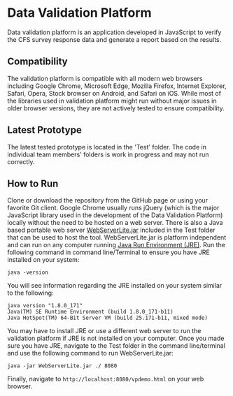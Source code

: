 # Data Validation Platform
Data validation platform is an application developed in JavaScript to verify the CFS survey response data and generate a report based on the results. 

## Compatibility
The validation platform is compatible with all modern web browsers including Google Chrome, Microsoft Edge, Mozilla Firefox, Internet Explorer, Safari, Opera, Stock browser on Android, and Safari on iOS. While most of the libraries used in validation platform might run without major issues in older browser versions, they are not actively tested to ensure compatibility.

## Latest Prototype
The latest tested prototype is located in the 'Test' folder. The code in individual team members' folders is work in progress and may not run correctly. 

## How to Run
Clone or download the repository from the GitHub page or using your favorite Git client. Google Chrome usually runs jQuery (which is the major JavaScript library used in the development of the Data Validation Platform) locally without the need to be hosted on a web server. There is also a Java based portable web server [WebServerLite.jar](http://www.jibble.org/jibblewebserver.php) included in the Test folder that can be used to host the tool. 
WebServerLite.jar is platform independent and can run on any computer running [Java Run Environment (JRE)](http://www.oracle.com/technetwork/java/javase/jre8-downloads-2133155.html). Run the following command in command line/Terminal to ensure you have JRE installed on your system: 
```
java -version
```

You will see information regarding the JRE installed on your system similar to the following:
 
```
java version "1.8.0_171"
Java(TM) SE Runtime Environment (build 1.8.0_171-b11)
Java HotSpot(TM) 64-Bit Server VM (build 25.171-b11, mixed mode) 
```

You may have to install JRE or use a different web server to run the validation platform if JRE is not installed on your computer. Once you made sure you have JRE, navigate to the Test folder in the command line/terminal and use the following command to run WebServerLite.jar:

```
java -jar WebServerLite.jar ./ 8080
```
Finally, navigate to `http://localhost:8080/vpdemo.html` on your web browser. 